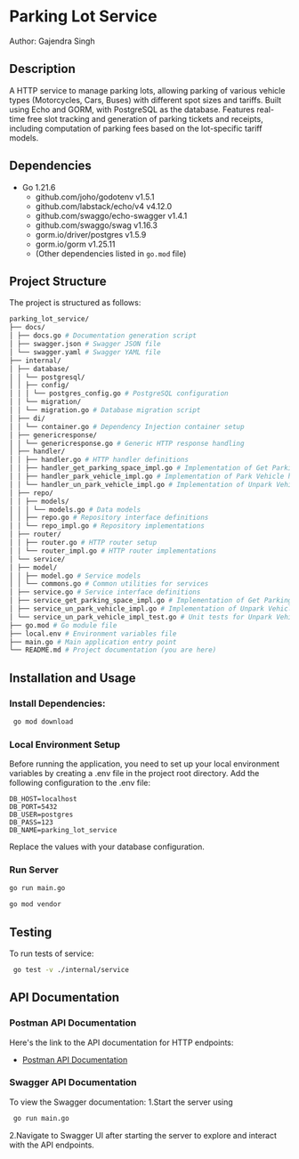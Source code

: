 # Parking Lot Service 

Author: Gajendra Singh

## Description
A HTTP service to manage parking lots, allowing parking of various vehicle types (Motorcycles, Cars, Buses)
with different spot sizes and tariffs. Built using Echo and GORM, 
with PostgreSQL as the database. Features real-time free slot tracking
and generation of parking tickets and receipts, including computation of 
parking fees based on the lot-specific tariff models.

## Dependencies
- Go 1.21.6
     - github.com/joho/godotenv v1.5.1
     - github.com/labstack/echo/v4 v4.12.0
     - github.com/swaggo/echo-swagger v1.4.1
     - github.com/swaggo/swag v1.16.3
     - gorm.io/driver/postgres v1.5.9
     - gorm.io/gorm v1.25.11
     - (Other  dependencies listed in `go.mod` file)
## Project Structure
The project is structured as follows:
 ```graphql
parking_lot_service/
├── docs/
│ ├── docs.go # Documentation generation script
│ ├── swagger.json # Swagger JSON file
│ └── swagger.yaml # Swagger YAML file
├── internal/
│ ├── database/
│ │ └── postgresql/
│ │ ├── config/
│ │ │ └── postgres_config.go # PostgreSQL configuration
│ │ └── migration/
│ │ └── migration.go # Database migration script
│ ├── di/
│ │ └── container.go # Dependency Injection container setup
│ ├── genericresponse/
│ │ └── genericresponse.go # Generic HTTP response handling
│ ├── handler/
│ │ ├── handler.go # HTTP handler definitions
│ │ ├── handler_get_parking_space_impl.go # Implementation of Get Parking Space handler
│ │ ├── handler_park_vehicle_impl.go # Implementation of Park Vehicle handler
│ │ └── handler_un_park_vehicle_impl.go # Implementation of Unpark Vehicle handler
│ ├── repo/
│ │ ├── models/
│ │ │ └── models.go # Data models
│ │ ├── repo.go # Repository interface definitions
│ │ └── repo_impl.go # Repository implementations
│ ├── router/
│ │ ├── router.go # HTTP router setup
│ │ └── router_impl.go # HTTP router implementations
│ └── service/
│ ├── model/
│ │ ├── model.go # Service models
│ │ └── commons.go # Common utilities for services
│ ├── service.go # Service interface definitions
│ ├── service_get_parking_space_impl.go # Implementation of Get Parking Space service
│ ├── service_un_park_vehicle_impl.go # Implementation of Unpark Vehicle service
│ └── service_un_park_vehicle_impl_test.go # Unit tests for Unpark Vehicle service
├── go.mod # Go module file
├── local.env # Environment variables file
├── main.go # Main application entry point
└── README.md # Project documentation (you are here)
```



## Installation and Usage
### Install Dependencies:
   ```bash
    go mod download
   ```


### Local Environment Setup
Before running the application, you need to set up your local environment variables by 
creating a .env file in the project root directory. Add the following configuration to the .env file:
```text
DB_HOST=localhost
DB_PORT=5432
DB_USER=postgres
DB_PASS=123
DB_NAME=parking_lot_service
```

Replace the values with your database configuration.

### Run Server
  ```bash
go run main.go 
```
```bash 
go mod vendor 
```
## Testing
To run tests of service:
```bash
 go test -v ./internal/service
```

## API Documentation

### Postman API Documentation
Here's the link to the API documentation for HTTP endpoints:
- [Postman API Documentation](https://documenter.getpostman.com/view/29203481/2sA3kPqQYw)

### Swagger API Documentation
To view the Swagger documentation:
1.Start the server using 
```bash 
 go run main.go
```
2.Navigate to Swagger UI after starting the server to explore and interact with the API endpoints.